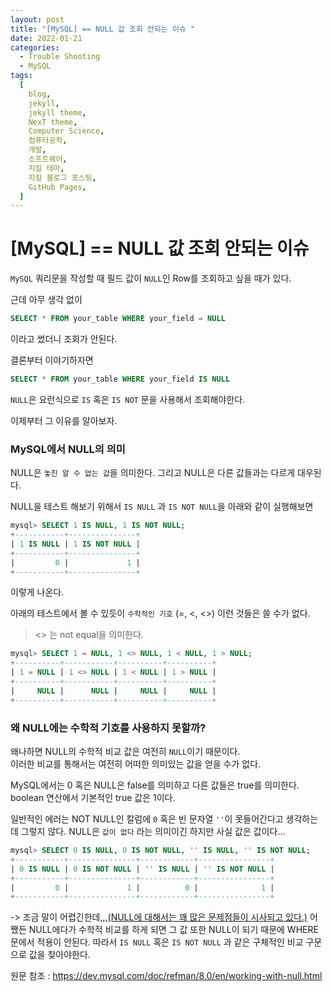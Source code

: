 ```yaml
---
layout: post
title: "[MySQL] == NULL 값 조회 안되는 이슈 "
date: 2022-01-21
categories:
  - Trouble Shooting
  - MySQL
tags:
  [
    blog,
    jekyll,
    jekyll theme,
    NexT theme,
    Computer Science,
    컴퓨터공학,
    개발,
    소프트웨어,
    지킬 테마,
    지킬 블로그 포스팅,
    GitHub Pages,
  ]
---
```


# [MySQL] == NULL 값 조회 안되는 이슈

`MySQL` 쿼리문을 작성할 때 필드 값이 `NULL`인 Row를 조회하고 싶을 때가 있다.

근데 아무 생각 없이

```sql
SELECT * FROM your_table WHERE your_field = NULL
```

이라고 썼더니 조회가 안된다.

결론부터 이야기하자면

```sql
SELECT * FROM your_table WHERE your_field IS NULL
```

`NULL`은 요런식으로 `IS` 혹은 `IS NOT` 문을 사용해서 조회해야한다.

이제부터 그 이유를 알아보자.

### MySQL에서 NULL의 의미

NULL은 `놓친 알 수 없는 값`을 의미한다. 그리고 NULL은 다른 값들과는 다르게 대우된다.

NULL을 테스트 해보기 위해서 `IS NULL` 과 `IS NOT NULL`을 아래와 같이 실행해보면

```sql
mysql> SELECT 1 IS NULL, 1 IS NOT NULL;
+-----------+---------------+
| 1 IS NULL | 1 IS NOT NULL |
+-----------+---------------+
|         0 |             1 |
+-----------+---------------+
```

이렇게 나온다.

아래의 테스트에서 볼 수 있듯이 `수학적인 기호` (=, <, <>) 이런 것들은 쓸 수가 없다.

> <> 는 not equal을 의미한다.

```sql
mysql> SELECT 1 = NULL, 1 <> NULL, 1 < NULL, 1 > NULL;
+----------+-----------+----------+----------+
| 1 = NULL | 1 <> NULL | 1 < NULL | 1 > NULL |
+----------+-----------+----------+----------+
|     NULL |      NULL |     NULL |     NULL |
+----------+-----------+----------+----------+
```

### 왜 NULL에는 수학적 기호를 사용하지 못할까?

왜나하면 NULL의 수학적 비교 값은 여전히 `NULL`이기 때문이다. <br>
이러한 비교를 통해서는 여전히 어떠한 의미있는 값을 얻을 수가 없다.

MySQL에서는 0 혹은 NULL은 false를 의미하고 다른 값들은 true를 의미한다.<br>
boolean 연산에서 기본적인 true 값은 1이다.

일반적인 에러는 NOT NULL인 칼럼에 `0` 혹은 빈 문자열 `''`이 못들어간다고 생각하는데 그렇지 않다.
NULL은 `값이 없다` 라는 의미이긴 하지만 사실 값은 값이다...

```sql
mysql> SELECT 0 IS NULL, 0 IS NOT NULL, '' IS NULL, '' IS NOT NULL;
+-----------+---------------+------------+----------------+
| 0 IS NULL | 0 IS NOT NULL | '' IS NULL | '' IS NOT NULL |
+-----------+---------------+------------+----------------+
|         0 |             1 |          0 |              1 |
+-----------+---------------+------------+----------------+
```

->
조금 말이 어렵긴한데,,,[(NULL에 대해서는 꽤 많은 문제점들이 시사되고 있다.)](https://dev.mysql.com/doc/refman/8.0/en/problems-with-null.html) 어쨌든 NULL에다가 수학적 비교를 하게 되면 그 값 또한 NULL이 되기 때문에 WHERE 문에서 적용이 안된다. 따라서 `IS NULL` 혹은 `IS NOT NULL` 과 같은 구체적인 비교 구문으로 값을 찾아야한다.

원문 참조 : https://dev.mysql.com/doc/refman/8.0/en/working-with-null.html
